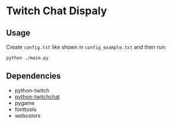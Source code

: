 Twitch Chat Dispaly
===================

Usage
-----

Create `config.txt` like shown in `config_example.txt` and then run:

    python ./main.py

Dependencies
------------

 * python-twitch
 * [python-twitchchat](https://github.com/shughes-uk/python-twitchchat)
 * pygame
 * fonttools
 * webcolors
